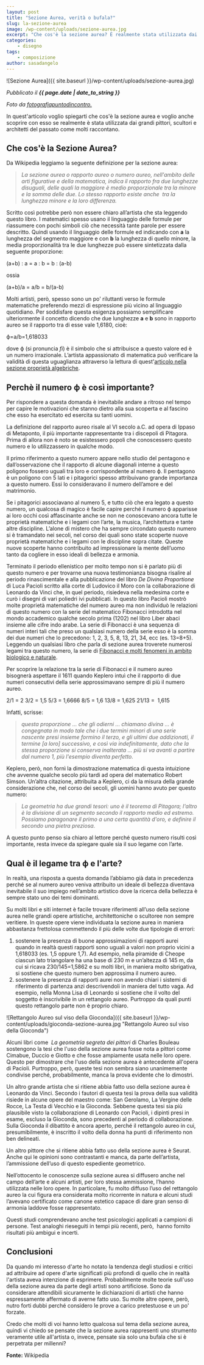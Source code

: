 ```yaml
---
layout: post
title: "Sezione Aurea, verità o bufala?"
slug: la-sezione-aurea
image: /wp-content/uploads/sezione-aurea.jpg
excerpt: "Che cos'è la sezione aurea? È realmente stata utilizzata dai grandi pittori, scultori e architetti del passato? Quest'articolo cercherà di scoprirlo."
categories:
    - disegno
tags:
    - composizione
author: sasadangelo
---
```


![Sezione Aurea]({{ site.baseurl }}/wp-content/uploads/sezione-aurea.jpg)

_Pubblicato il **{{ page.date | date_to_string }}**_

_Foto da [fotografiapuntodincontro.](http://www.fotografiapuntodincontro.com/ "Fotografia Punto d'Incontro")_

In quest'articolo voglio spiegarti che cos'è la sezione aurea e voglio anche scoprire con esso se realmente è stata utilizzata dai grandi pittori, scultori e architetti del passato come molti raccontano.

## Che cos'è la Sezione Aurea?

Da Wikipedia leggiamo la seguente definizione per la sezione aurea:

> _La sezione aurea o rapporto aureo o numero aureo, nell'ambito delle arti figurative e della matematica, indica il rapporto fra due lunghezze disuguali, delle quali la maggiore è medio proporzionale tra la minore e la somma delle due. Lo stesso rapporto esiste anche  tra la lunghezza minore e la loro differenza._

Scritto così potrebbe però non essere chiaro all’artista che sta leggendo questo libro. I matematici spesso usano il linguaggio delle formule per riassumere con pochi simboli ciò che necessità tante parole per essere descritto. Quindi usando il linguaggio delle formule ed indicando con **a** la lunghezza del segmento maggiore e con **b** la lunghezza di quello minore, la media proporzionalità tra le due lunghezze può essere sintetizzata dalla seguente proporzione:

(a+b) : a = a : b = b : (a-b)

ossia

(a+b)/a = a/b = b/(a-b)

Molti artisti, però, spesso sono un po' riluttanti verso le formule matematiche preferendo mezzi di espressione più vicino al linguaggio quotidiano. Per soddisfare questa esigenza possiamo semplificare ulteriormente il concetto dicendo che due lunghezze **a** e **b** sono in rapporto aureo se il rapporto tra di esse vale 1,6180, cioè:

ф=a/b=1,618033

dove ф (si pronuncia _fi_) è il simbolo che si attribuisce a questo valore ed è un numero irrazionale. L’artista appassionato di matematica può verificare la validità di questa uguaglianza attraverso la lettura di quest'[articolo nella sezione proprietà algebriche](http://digilander.libero.it/roberto20129/matematica/sezioneaurea.html "Proprietà algebriche della Sezione Aurea").

## Perchè il numero ф è così importante?

Per rispondere a questa domanda è inevitabile andare a ritroso nel tempo per capire le motivazioni che stanno dietro alla sua scoperta e al fascino che esso ha esercitato ed esercita su tanti uomini.

La definizione del rapporto aureo risale al VI secolo a.C. ad opera di Ippaso di Metaponto, il più importante rappresentante tra i discepoli di Pitagora. Prima di allora non è noto se esistessero popoli che conoscessero questo numero e lo utilizzassero in qualche modo.

Il primo riferimento a questo numero appare nello studio del pentagono e dall’osservazione che il rapporto di alcune diagonali interne a questo poligono fossero uguali tra loro e corrispondente al numero ф. Il pentagono è un poligono con 5 lati e i pitagorici spesso attribuivano grande importanza a questo numero. Essi lo consideravano il numero dell’amore e del matrimonio.

Se i pitagorici associavano al numero 5, e tutto ciò che era legato a questo numero, un qualcosa di magico è facile capire perché il numero ф apparisse ai loro occhi così affascinante anche se non ne conoscevano ancora tutte le proprietà matematiche e i legami con l’arte, la musica, l’architettura e tante altre discipline. L’alone di mistero che ha sempre circondato questo numero si è tramandato nei secoli, nel corso dei quali sono state scoperte nuove proprietà matematiche e i legami con le discipline sopra citate. Queste nuove scoperte hanno contribuito ad impressionare la mente dell’uomo tanto da cogliere in esso ideali di bellezza e armonia.

Terminato il periodo ellenistico per molto tempo non si è parlato più di questo numero e per trovarne una nuova testimonianza bisogna risalire al periodo rinascimentale e alla pubblicazione del libro _De Divina Proportione_ di Luca Pacioli scritto alla corte di Ludovico il Moro con la collaborazione di Leonardo da Vinci che, in quel periodo, risiedeva nella medesima corte e curò i disegni di vari poliedri ivi pubblicati. In questo libro Pacioli mostrò molte proprietà matematiche del numero aureo ma non individuò le relazioni di questo numero con la serie del matematico Fibonacci introdotta nel mondo accademico qualche secolo prima (1202) nel libro Liber abaci insieme alle cifre indo arabe. La serie di Fibonacci è una sequenza di numeri interi tali che preso un qualsiasi numero della serie esso è la somma dei due numeri che lo precedono: 1, 2, 3, 5, 8, 13, 21, 34, ecc (es. 13=8+5). Leggendo un qualsiasi libro che parla di sezione aurea troverete numerosi legami tra questo numero, la serie di [Fibonacci e molti fenomeni in ambito biologico e naturale](http://www.liceoberchet.it/ricerche/sezioneaurea/sez3.htm).

Per scoprire la relazione tra la serie di Fibonacci e il numero aureo bisognerà aspettare il 1611 quando Keplero intuì che il rapporto di due numeri consecutivi della serie approssimavano sempre di più il numero aureo.

2/1 = 2 3/2 = 1,5 5/3 = 1,6666 8/5 = 1,6 13/8 = 1,625 21/13 =  1,615

Infatti, scrisse:

> _questa proporzione ... che gli odierni ... chiamano divina ... è congegnata in modo tale che i due termini minori di una serie nascente presi insieme formino il terzo, e gli ultimi due addizionati, il termine \[a loro\] successivo, e così via indefinitamente, dato che la stessa proporzione si conserva inalterata ... più si va avanti a partire dal numero 1, più l'esempio diventa perfetto._

Keplero, però, non fornì la dimostrazione matematica di questa intuizione che avvenne qualche secolo più tardi ad opera del matematico Robert Simson. Un’altra citazione, attribuita a Keplero, ci da la misura della grande considerazione che, nel corso dei secoli, gli uomini hanno avuto per questo numero:

> _La geometria ha due grandi tesori: uno è il teorema di Pitagora; l'altro è la divisione di un segmento secondo il rapporto medio ed estremo. Possiamo paragonare il primo a una certa quantità d'oro, e definire il secondo una pietra preziosa._

A questo punto penso sia chiaro al lettore perché questo numero risulti così importante, resta invece da spiegare quale sia il suo legame con l’arte.

## Qual è il legame tra ф e l'arte?

In realtà, una risposta a questa domanda l’abbiamo già data in precedenza perché se al numero aureo veniva attribuito un ideale di bellezza diventava inevitabile il suo impiego nell’ambito artistico dove la ricerca della bellezza è sempre stato uno dei temi dominanti.

Su molti libri e siti internet è facile trovare riferimenti all’uso della sezione aurea nelle grandi opere artistiche, architettoniche o scultoree non sempre veritiere. In queste opere viene individuata la sezione aurea in maniera abbastanza frettolosa commettendo il più delle volte due tipologie di errori:

1. sostenere la presenza di buone approssimazioni di rapporti aurei quando in realtà questi rapporti sono uguali a valori non proprio vicini a 1,618033 (es. 1,5 oppure 1,7). Ad esempio, nella piramide di Cheope ciascun lato triangolare ha una base di 230 m e un’altezza di 145 m, da cui si ricava 230/145=1,5862 e su molti libri, in maniera molto sbrigativa, si sostiene che questo numero ben approssima il numero aureo.
2. sostenere la presenza di rapporti aurei non avendo chiari i sistemi di riferimento di partenza anzi descrivendoli in maniera del tutto vaga. Ad esempio, nella Monna Lisa di Leonardo si sostiene che il volto del soggetto è inscrivibile in un rettangolo aureo. Purtroppo da quali punti questo rettangolo parte non è proprio chiaro.

![Rettangolo Aureo sul viso della Gioconda]({{ site.baseurl }}/wp-content/uploads/gioconda-sezione-aurea.jpg "Rettangolo Aureo sul viso della Gioconda")

Alcuni libri come  _La geometria segreta dei pittori_ di Charles Bouleau sostengono la tesi che l'uso della sezione aurea fosse nota a pittori come Cimabue, Duccio e Giotto e che fosse ampiamente usata nelle loro opere. Questo per dimostrare che l'uso della sezione aurea è antecedente all'opera di Pacioli. Purtroppo, però, queste tesi non sembra siano unanimemente condivise perché, probabilmente, manca la prova evidente che lo dimostri.

Un altro grande artista che si ritiene abbia fatto uso della sezione aurea è Leonardo da Vinci. Secondo i fautori di questa tesi la prova della sua validità risiede in alcune opere del maestro come: San Gerolamo, La Vergine delle Rocce, La Testa di Vecchio e la Gioconda. Sebbene questa tesi sia più plausibile visto la collaborazione di Leonardo con Pacioli, i dipinti presi in esame, escluso la Gioconda, sono precedenti al periodo di collaborazione. Sulla Gioconda il dibattito è ancora aperto, perché il rettangolo aureo in cui, presumibilmente, è inscritto il volto della donna ha punti di riferimento non ben delineati.

Un altro pittore che si ritiene abbia fatto uso della sezione aurea è Seurat. Anche qui le opinioni sono contrastanti e manca, da parte dell’artista, l’ammissione dell’uso di questo espediente geometrico.

Nell’ottocento le conoscenze sulla sezione aurea si diffusero anche nel campo dell’arte e alcuni artisti, per loro stessa ammissione, l’hanno utilizzata nelle loro opere. In particolare, fu molto diffuso l’uso del rettangolo aureo la cui figura era considerata molto ricorrente in natura e alcuni studi l’avevano certificato come canone estetico capace di dare gran senso di armonia laddove fosse rappresentato.

Questi studi comprendevano anche test psicologici applicati a campioni di persone. Test analoghi rieseguiti in tempi più recenti, però,  hanno fornito risultati più ambigui e incerti.

## Conclusioni

Da quando mi interesso d'arte ho notato la tendenza degli studiosi e critici ad attribuire ad opere d'arte significati più profondi di quello che in realtà l'artista aveva intenzione di esprimere. Probabilmente molte teorie sull'uso della sezione aurea da parte degli artisti sono artificiose. Sono da considerare attendibili sicuramente le dichiarazioni di artisti che hanno espressamente affermato di averne fatto uso. Su molte altre opere, però, nutro forti dubbi perché considero le prove a carico pretestuose e un po' forzate.

Credo che molti di voi hanno letto qualcosa sul tema della sezione aurea, quindi vi chiedo se pensate che la sezione aurea rappresenti uno strumento veramente utile all'artista o, invece, pensate sia solo una bufala che si è perpetrata per millenni?

**Fonte:** Wikipedia
